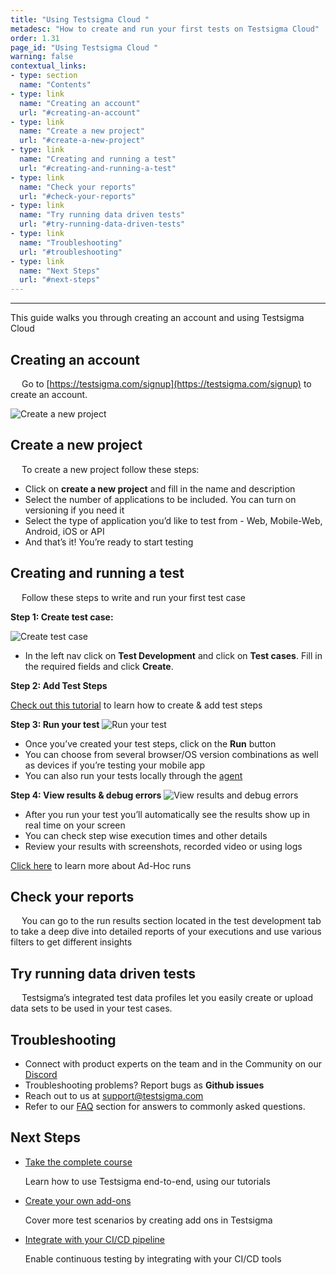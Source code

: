 ```yaml
---
title: "Using Testsigma Cloud "
metadesc: "How to create and run your first tests on Testsigma Cloud"
order: 1.31  
page_id: "Using Testsigma Cloud "
warning: false
contextual_links:
- type: section
  name: "Contents"
- type: link
  name: "Creating an account"
  url: "#creating-an-account"
- type: link
  name: "Create a new project"
  url: "#create-a-new-project"
- type: link
  name: "Creating and running a test"
  url: "#creating-and-running-a-test"
- type: link
  name: "Check your reports"
  url: "#check-your-reports"
- type: link
  name: "Try running data driven tests"
  url: "#try-running-data-driven-tests"
- type: link
  name: "Troubleshooting"
  url: "#troubleshooting"
- type: link
  name: "Next Steps"
  url: "#next-steps"
---
```

---
This guide walks you through creating an account and using Testsigma Cloud
## **Creating an account**
&emsp;
Go to [https://testsigma.com/signup](https://testsigma.com/signup) to create an account.

![Create a new project](https://docs.testsigma.com/images/testsigma-cloud/create-a-new-project.png)
## **Create a new project**
&emsp;
To create a new project follow these steps:
* Click on **create a new project** and fill in the name and description
* Select the number of applications to be included. You can turn on versioning if you need it
* Select the type of application you’d like to test from - Web, Mobile-Web, Android, iOS or API
* And that’s it! You’re ready to start testing

## **Creating and running a test**
&emsp;
Follow these steps to write and run your first test case

**Step 1: Create test case:**

![Create test case](https://docs.testsigma.com/images/testsigma-cloud/create-test-case.png)

* In the left nav click on **Test Development** and click on **Test cases**. Fill in the required fields and click **Create**.

**Step 2: Add Test Steps**

[Check out this tutorial](http://localhost:8000/docs/test-cases/step-types/natural-language/) to learn how to create & add test steps

**Step 3: Run your test**
![Run your test](https://docs.testsigma.com/images/testsigma-cloud/run-your-test.png)

* Once you’ve created your test steps, click on the **Run** button
* You can choose from several browser/OS version combinations as well as devices if you’re testing your mobile app
* You can also run your tests locally through the [agent](https://testsigma.com/docs/runs/local-executions/using-testsigma-agent/)

**Step 4: View results & debug errors**
![View results and debug errors](https://docs.testsigma.com/images/testsigma-cloud/view-results-and-debug-errors.png)

* After you run your test you’ll automatically see the results show up in real time on your screen
* You can check step wise execution times and other details
* Review your results with screenshots, recorded video or using logs

[Click here](https://testsigma.com/docs/runs/adhoc-runs/) to learn more about Ad-Hoc runs

## **Check your reports**
&emsp;
You can go to the run results section located in the test development tab to take a deep dive into detailed reports of your executions and use various filters to get different insights

## **Try running data driven tests**
&emsp;
Testsigma’s integrated test data profiles let you easily create or upload data sets to be used in your test cases. 

## **Troubleshooting**

* Connect with product experts on the team and in the Community on our [Discord](https://discord.com/invite/5caWS7R6QX/)
* Troubleshooting problems? Report bugs as **Github issues**
* Reach out to us at [support@testsigma.com](mailto:support@testsigma.com)
* Refer to our [FAQ](https://testsigma.com/docs/getting-started/faqs/) section for answers to commonly asked questions.

## **Next Steps**

* [Take the complete course](https://testsigma.com/tutorials)

   Learn how to use Testsigma end-to-end, using our tutorials
* [Create your own add-ons](https://testsigma.com/docs/addons/what-is-an-addon/)

  Cover more test scenarios by creating add ons in Testsigma
* [Integrate with your CI/CD pipeline](https://testsigma.com/docs/continuous-integration/jenkins/)

  Enable continuous testing by integrating with your CI/CD tools







